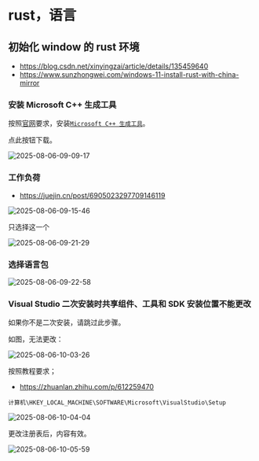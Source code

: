 # rust，语言

## 初始化 window 的 rust 环境

- https://blog.csdn.net/xinyingzai/article/details/135459640
- https://www.sunzhongwei.com/windows-11-install-rust-with-china-mirror

### 安装 Microsoft C++ 生成工具

按照[官网](https://www.rust-lang.org/zh-CN/tools/install)要求，安装[`Microsoft C++ 生成工具`](https://visualstudio.microsoft.com/zh-hans/visual-cpp-build-tools/)。

点此按钮下载。

![2025-08-06-09-09-17](https://gh-img-store.ruan-cat.com/img/2025-08-06-09-09-17.png)

### 工作负荷

- https://juejin.cn/post/6905023297709146119

![2025-08-06-09-15-46](https://gh-img-store.ruan-cat.com/img/2025-08-06-09-15-46.png)

只选择这一个

![2025-08-06-09-21-29](https://gh-img-store.ruan-cat.com/img/2025-08-06-09-21-29.png)

### 选择语言包

![2025-08-06-09-22-58](https://gh-img-store.ruan-cat.com/img/2025-08-06-09-22-58.png)

### Visual Studio 二次安装时共享组件、工具和 SDK 安装位置不能更改

如果你不是二次安装，请跳过此步骤。

如图，无法更改：

![2025-08-06-10-03-26](https://gh-img-store.ruan-cat.com/img/2025-08-06-10-03-26.png)

按照教程要求；

- https://zhuanlan.zhihu.com/p/612259470

`计算机\HKEY_LOCAL_MACHINE\SOFTWARE\Microsoft\VisualStudio\Setup`

![2025-08-06-10-04-04](https://gh-img-store.ruan-cat.com/img/2025-08-06-10-04-04.png)

更改注册表后，内容有效。

![2025-08-06-10-05-59](https://gh-img-store.ruan-cat.com/img/2025-08-06-10-05-59.png)

###
